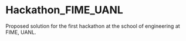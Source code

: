 # Hackathon_FIME_UANL
Proposed solution for the first hackathon at the school of engineering at FIME, UANL.
